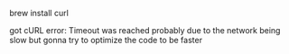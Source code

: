 brew install curl

got cURL error: Timeout was reached 
probably due to the network being slow 
but gonna try to optimize the code to be faster 